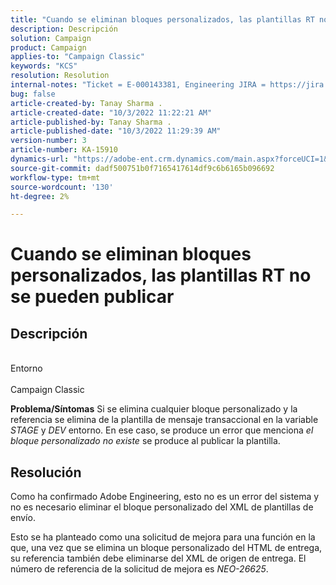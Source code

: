 ```yaml
---
title: "Cuando se eliminan bloques personalizados, las plantillas RT no se pueden publicar"
description: Descripción
solution: Campaign
product: Campaign
applies-to: "Campaign Classic"
keywords: "KCS"
resolution: Resolution
internal-notes: "Ticket = E-000143381, Engineering JIRA = https://jira.corp.adobe.com/browse/NEO-26451 , Enhancement = https://jira.corp.adobe.com/browse/NEO-26451"
bug: false
article-created-by: Tanay Sharma .
article-created-date: "10/3/2022 11:22:21 AM"
article-published-by: Tanay Sharma .
article-published-date: "10/3/2022 11:29:39 AM"
version-number: 3
article-number: KA-15910
dynamics-url: "https://adobe-ent.crm.dynamics.com/main.aspx?forceUCI=1&pagetype=entityrecord&etn=knowledgearticle&id=d692f7a0-0d43-ed11-bba2-0022480868ff"
source-git-commit: dadf500751b0f7165417614df9c6b6165b096692
workflow-type: tm+mt
source-wordcount: '130'
ht-degree: 2%

---
```


# Cuando se eliminan bloques personalizados, las plantillas RT no se pueden publicar

## Descripción

<br>Entorno<br><br>
Campaign Classic


<b>Problema/Síntomas</b>
Si se elimina cualquier bloque personalizado y la referencia se elimina de la plantilla de mensaje transaccional en la variable *STAGE* y *DEV* entorno. En ese caso, se produce un error que menciona *el bloque personalizado no existe* se produce al publicar la plantilla.


## Resolución


Como ha confirmado Adobe Engineering, esto no es un error del sistema y no es necesario eliminar el bloque personalizado del XML de plantillas de envío.

Esto se ha planteado como una solicitud de mejora para una función en la que, una vez que se elimina un bloque personalizado del HTML de entrega, su referencia también debe eliminarse del XML de origen de entrega. El número de referencia de la solicitud de mejora es *NEO-26625*.
